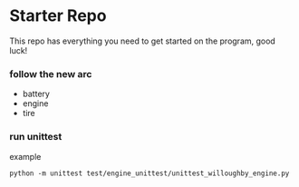 # Starter Repo
This repo has everything you need to get started on the program, good luck!


### follow the new arc
- battery
- engine
- tire

### run unittest

example
```
python -m unittest test/engine_unittest/unittest_willoughby_engine.py

```